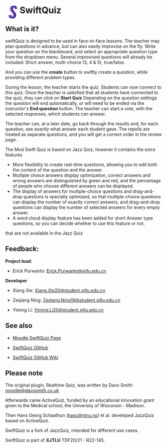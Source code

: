 <h1>
  <img src="pix/icon.svg" align="left" height="46px" alt="SwiftQuiz"/>
  <span>SwiftQuiz</span>
</h1>

## What is it?

swiftQuiz is designed to be used in face-to-face lessons.
The teacher may plan questions in advance, but can also easily improvise on the fly.
Write your question on the blackboard, and select an appropriate question type from the dropdown menu.
Several improvised questions will already be included: Short answer, multi-choice (3, 4 & 5), true/false.

And you can use the **create** button to swiftly create a question, while providing different problem types.

During the lesson, the teacher starts the quiz. Students can now connect to this quiz.
Once the teacher is satisfied that all students have connected to the quiz, they can click on **Start Quiz**
Depending on the question settings the question will end automatically, or will need to be ended via the instructor's
**End question** button. The teacher can start a vote, with the selected responses, which students can answer.

The teacher can, at a later date, go back through the results and, for each question, see exactly what answer each student gave.
The repolls are treated as separate questions, and you will get a correct order in the review page.

The Mod Swift Quiz is based on Jazz Quiz,  however it contains the extra features

- More flexibility to create real-time questions, allowing you to edit both the content of the question and the answer.
- Multiple choice answers display optimization, correct answers and wrong answers are distinguished by green and red, and the percentage of people who choose different answers can be displayed.
- The display of answers for multiple-choice questions and drag-and-drop questions is specially optimized, so that multiple-choice questions can display the number of exactly correct answers, and drag-and-drop questions can display the number of selected answers for every empty answer.
- A word cloud display feature has been added for short Answer type questions, so you can decide whether to use this feature or not.

 that are not available in the Jazz Quiz

## Feedback:

**Project lead:**

- Erick Purwanto: <Erick.Purwanto@xjtlu.edu.cn>

**Developer**

- Xiang Xie: <Xiang.Xie20@student.xjtlu.edu.cn>

- Zeqiang Ning: <Zeqiang.Ning19@student.xjtlu.edu.cn>

- Yiming Li: <Yiming.Li20@student.xjtlu.edu.cn>

## See also

- [Moodle SwiftQuiz Page](https://moodle.org/plugins/mod_swiftquiz)

- [SwiftQuiz GitHub](https://github.com/justlorain/moodle-mod_swiftquiz)

- [SwiftQuiz GitHub Wiki](https://github.com/justlorain/moodle-mod_swiftquiz/wiki)

## Please note

The original plugin, Realtime Quiz, was written by Davo Smith: <moodle@davosmith.co.uk>

Afterwards came ActiveQuiz, funded by an educational innovation grant given to the Medical school, the University of Wisconsin - Madison.

Then Hans Georg Schaathun (<hasc@ntnu.no>) et al. developed JazzQuiz based on ActiveQuiz.

SwiftQuiz is a fork of JazzQuiz, intended for different use cases.

SwiftQuiz is part of **XJTLU** TDF20/21 - R22-145.
